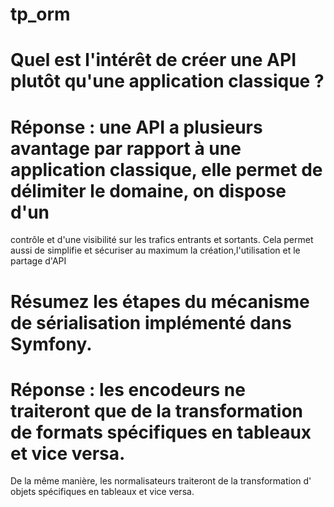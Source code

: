 # tp_orm

# Quel est l'intérêt de créer une API plutôt qu'une application classique ?

# Réponse : une API a plusieurs avantage par rapport à une application classique, elle permet de délimiter le domaine, on dispose d'un
contrôle et d'une visibilité sur les trafics entrants et sortants.
Cela permet aussi de simplifie et sécuriser au maximum la création,l'utilisation et le partage d'API

# Résumez les étapes du mécanisme de sérialisation implémenté dans Symfony.

# Réponse : les encodeurs ne traiteront que de la transformation de formats spécifiques en tableaux et vice versa.
De la même manière, les normalisateurs traiteront de la transformation d' objets spécifiques en tableaux et vice versa.

